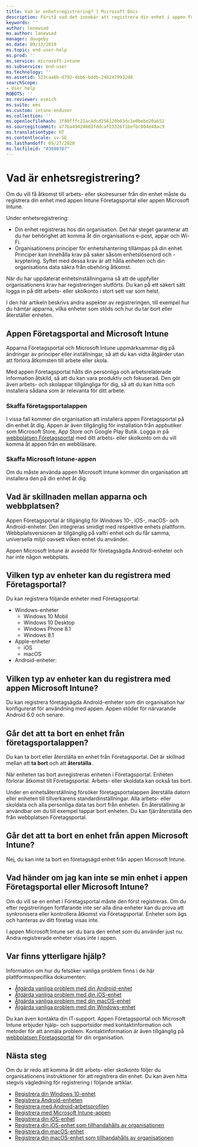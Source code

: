 ```yaml
---
title: Vad är enhetsregistrering? | Microsoft Docs
description: Förstå vad det innebär att registrera din enhet i appen Företagsportal och Microsoft Intune.
keywords: ''
author: lenewsad
ms.author: lanewsad
manager: dougeby
ms.date: 09/13/2019
ms.topic: end-user-help
ms.prod: ''
ms.service: microsoft-intune
ms.subservice: end-user
ms.technology: ''
ms.assetid: 523caa6b-d792-4bb6-bddb-24b2479932d8
searchScope:
- User help
ROBOTS: ''
ms.reviewer: esmich
ms.suite: ems
ms.custom: intune-enduser
ms.collection: ''
ms.openlocfilehash: 3f80fffc21ac4dcd256120b03dc1e0bebe20ab52
ms.sourcegitcommit: a77ba49424803fddcaf23326f1befbc004e48ac9
ms.translationtype: HT
ms.contentlocale: sv-SE
ms.lasthandoff: 05/27/2020
ms.locfileid: "83880707"
---
```

# <a name="what-is-device-enrollment"></a>Vad är enhetsregistrering?
Om du vill få åtkomst till arbets- eller skolresurser från din enhet måste du registrera din enhet med appen Intune Företagsportal eller appen Microsoft Intune. 

Under enhetsregistrering:

* Din enhet registreras hos din organisation. Det här steget garanterar att du har behörighet att komma åt din organisations e-post, appar och Wi-Fi. 
* Organisationens principer för enhetshantering tillämpas på din enhet. Principer kan innehålla krav på saker såsom enhetslösenord och -kryptering. Syftet med dessa krav är att hålla enheten och din organisations data säkra från obehörig åtkomst.

När du har uppdaterat enhetsinställningarna så att de uppfyller organisationens krav har registreringen slutförts. Du kan på ett säkert sätt logga in på ditt arbets- eller skolkonto i stort sett var som helst.  

I den här artikeln beskrivs andra aspekter av registreringen, till exempel hur du hämtar apparna, vilka enheter som stöds och hur du tar bort eller återställer enheten.  

## <a name="company-portal-and-microsoft-intune-app"></a>Appen Företagsportal and Microsoft Intune

Apparna Företagsportal och Microsoft Intune uppmärksammar dig på ändringar av principer eller inställningar, så att du kan vidta åtgärder utan att förlora åtkomsten till arbete eller skola. 

Med appen Företagsportal hålls din personliga och arbetsrelaterade information åtskild, så att du kan vara produktiv och fokuserad. Den gör även arbets- och skolappar tillgängliga för dig, så att du kan hitta och installera sådana som är relevanta för ditt arbete.  

### <a name="get-company-portal"></a>Skaffa företagsportalappen

I vissa fall kommer din organisation att installera appen Företagsportal på din enhet åt dig. Appen är även tillgänglig för installation från appbutiker som Microsoft Store, App Store och Google Play Butik. Logga in på [webbplatsen Företagsportal](https://go.microsoft.com/fwlink/?linkid=2010980) med ditt arbets- eller skolkonto om du vill komma åt appen från en webbläsare.  

### <a name="get-microsoft-intune-app"></a>Skaffa Microsoft Intune-appen

Om du måste använda appen Microsoft Intune kommer din organisation att installera den på din enhet åt dig.  

## <a name="whats-the-difference-between-the-apps-and-the-website"></a>Vad är skillnaden mellan apparna och webbplatsen?
Appen Företagsportal är tillgänglig för Windows 10-, iOS-, macOS- och Android-enheter. Den integreras smidigt med respektive enhets plattform. Webbplatsversionen är tillgänglig på valfri enhet och du får samma, universella miljö oavsett vilken enhet du använder. 

Appen Microsoft Intune är avsedd för företagsägda Android-enheter och har inte någon webbplats.  

## <a name="what-kind-of-devices-can-you-enroll-with-company-portal"></a>Vilken typ av enheter kan du registrera med Företagsportal?
Du kan registrera följande enheter med Företagsportal:  

- Windows-enheter
  - Windows 10 Mobil
  - Windows 10 Desktop
  - Windows Phone 8.1
  - Windows 8.1
- Apple-enheter
    - iOS
    - macOS
- Android-enheter:


## <a name="what-kind-of-devices-can-you-enroll-with-the-microsoft-intune-app"></a>Vilken typ av enheter kan du registrera med appen Microsoft Intune?  
Du kan registrera företagsägda Android-enheter som din organisation har konfigurerat för användning med appen. Appen stöder för närvarande Android 6.0 och senare. 

## <a name="can-you-remove-a-device-from-the-company-portal"></a>Går det att ta bort en enhet från företagsportalappen?
Du kan ta bort eller återställa en enhet från Företagsportal. Det är skillnad mellan att **ta bort** och att **återställa**.

När enheten tas bort avregistreras enheten i Företagsportal. Enheten förlorar åtkomst till Företagsportal. Arbets- eller skoldata kan också tas bort. 

Under en enhetsåterställning försöker företagsportalappen återställa datorn eller enheten till tillverkarens standardinställningar. Alla arbets- eller skoldata och alla personliga data tas bort från enheten. En återställning är användbar om du till exempel tappar bort enheten. Du kan fjärråterställa den från webbplatsen Företagsportal.  

## <a name="can-you-remove-a-device-from-the-microsoft-intune-app"></a>Går det att ta bort en enhet från appen Microsoft Intune?
Nej, du kan inte ta bort en företagsägd enhet från appen Microsoft Intune.  

## <a name="what-if-i-cant-see-my-device-in-the-company-portal-or-microsoft-intune-app"></a>Vad händer om jag kan inte se min enhet i appen Företagsportal eller Microsoft Intune?
Om du vill se en enhet i Företagsportal måste den först registreras. Om du efter registreringen fortfarande inte ser alla dina enheter kan du prova att synkronisera eller kontrollera åtkomst via Företagsportal. Enheter som ägs och hanteras av ditt företag visas inte.

I appen Microsoft Intune ser du bara den enhet som du använder just nu. Andra registrerade enheter visas inte i appen.  

## <a name="where-else-can-i-go-for-help"></a>Var finns ytterligare hjälp?  
Information om hur du felsöker vanliga problem finns i de här plattformsspecifika dokumenten:  

- [Åtgärda vanliga problem med din Android-enhet](check-compliance-on-your-device-android.md)  
- [Åtgärda vanliga problem med din iOS-enhet](troubleshoot-your-device-ios.md)
- [Åtgärda vanliga problem med din macOS-enhet](troubleshoot-your-device-macos.md)
- [Åtgärda vanliga problem med din Windows-enhet](troubleshoot-your-device-windows.md)

Du kan även kontakta din IT-support. Appen Företagsportal och Microsoft Intune erbjuder hjälp- och supportsidor med kontaktinformation och metoder för att anmäla problem. Kontaktinformation är även tillgänglig på [webbplatsen Företagsportal](https://go.microsoft.com/fwlink/?linkid=2010980) för din organisation.  

## <a name="next-steps"></a>Nästa steg  

Om du är redo att komma åt ditt arbets- eller skolkonto följer du organisationens instruktioner för att registrera din enhet. Du kan även hitta stegvis vägledning för registrering i följande artiklar.

* [Registrera din Windows 10-enhet](enroll-windows-10-device.md)
* [Registrera Android-enheten](enroll-device-android-company-portal.md)
* [Registrera med Android-arbetsprofilen](enroll-device-android-work-profile.md)
* [Registrera med Microsoft Intune-appen](enroll-device-android-microsoft-intune-app.md)
* [Registrera din iOS-enhet](enroll-your-device-in-intune-ios.md)
* [Registrera din iOS-enhet som tillhandahålls av organisationen](enroll-your-device-dep-ios.md)
* [Registrera din macOS-enhet](enroll-your-device-in-intune-macos-cp.md)
* [Registrera din macOS-enhet som tillhandahålls av organisationen](enroll-company-device-macos.md)

